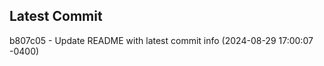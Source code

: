 
## Latest Commit
b807c05 - Update README with latest commit info (2024-08-29 17:00:07 -0400) <Yunxi-Zhou>
